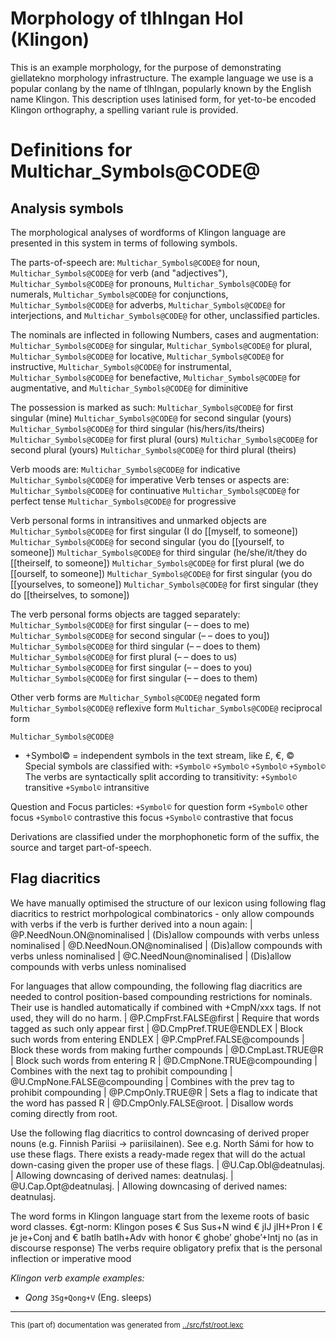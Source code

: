 
# Morphology of tlhIngan HoI (Klingon)
This is an example morphology, for the purpose of demonstrating giellatekno
morphology infrastructure. The example language we use is a popular conlang
by the name of tlhIngan, popularly known by the English name Klingon. This
description uses latinised form, for yet-to-be encoded Klingon orthography,
a spelling variant rule is provided.

# Definitions for Multichar_Symbols@CODE@

## Analysis symbols
The morphological analyses of wordforms of Klingon language are presented
in this system in terms of following symbols.

The parts-of-speech are:
`Multichar_Symbols@CODE@` for noun,
`Multichar_Symbols@CODE@` for verb (and "adjectives"),
`Multichar_Symbols@CODE@` for pronouns,
`Multichar_Symbols@CODE@` for numerals,
`Multichar_Symbols@CODE@` for conjunctions,
`Multichar_Symbols@CODE@` for adverbs,
`Multichar_Symbols@CODE@` for interjections, and
`Multichar_Symbols@CODE@` for other, unclassified particles.

The nominals are inflected in following Numbers, cases and
augmentation:
`Multichar_Symbols@CODE@` for singular,
`Multichar_Symbols@CODE@` for plural,
`Multichar_Symbols@CODE@` for locative,
`Multichar_Symbols@CODE@` for instructive,
`Multichar_Symbols@CODE@` for instrumental,
`Multichar_Symbols@CODE@` for benefactive,
`Multichar_Symbols@CODE@` for augmentative, and
`Multichar_Symbols@CODE@` for diminitive

The possession is marked as such:
`Multichar_Symbols@CODE@` for first singular (mine)
`Multichar_Symbols@CODE@` for second singular (yours)
`Multichar_Symbols@CODE@` for third singular (his/hers/its/theirs)
`Multichar_Symbols@CODE@` for first plural (ours)
`Multichar_Symbols@CODE@` for second plural (yours)
`Multichar_Symbols@CODE@` for third plural (theirs)

Verb moods are:
`Multichar_Symbols@CODE@` for indicative
`Multichar_Symbols@CODE@` for imperative
Verb tenses or aspects are:
`Multichar_Symbols@CODE@` for continuative
`Multichar_Symbols@CODE@` for perfect tense
`Multichar_Symbols@CODE@` for progressive

Verb personal forms in intransitives and unmarked objects are
`Multichar_Symbols@CODE@` for first singular (I do [[myself, to someone])
`Multichar_Symbols@CODE@` for second singular (you do [[yourself, to someone])
`Multichar_Symbols@CODE@` for third singular (he/she/it/they do [[theirself, to someone])
`Multichar_Symbols@CODE@` for first plural (we do [[ourself, to someone])
`Multichar_Symbols@CODE@` for first singular (you do [[yourselves, to someone])
`Multichar_Symbols@CODE@` for first singular (they do [[theirselves, to somone])

The verb personal forms objects are tagged separately:
`Multichar_Symbols@CODE@` for first singular (– – does to me)
`Multichar_Symbols@CODE@` for second singular (– – does to you])
`Multichar_Symbols@CODE@` for third singular (– – does to them)
`Multichar_Symbols@CODE@` for first plural (– – does to us)
`Multichar_Symbols@CODE@` for first singular (– – does to you)
`Multichar_Symbols@CODE@` for first singular (– – does to them)

Other verb forms are
`Multichar_Symbols@CODE@` negated form
`Multichar_Symbols@CODE@` reflexive form
`Multichar_Symbols@CODE@` reciprocal form

`Multichar_Symbols@CODE@`
* +Symbol© = independent symbols in the text stream, like £, €, ©
Special symbols are classified with:
`+Symbol©`
`+Symbol©`
`+Symbol©`
`+Symbol©` 
The verbs are syntactically split according to transitivity:
`+Symbol©` transitive
`+Symbol©` intransitive

Question and Focus particles:
`+Symbol©` for question form
`+Symbol©` other focus
`+Symbol©` contrastive this focus
`+Symbol©` contrastive that focus

Derivations are classified under the morphophonetic form of the suffix, the
source and target part-of-speech.


## Flag diacritics
We have manually optimised the structure of our lexicon using following
flag diacritics to restrict morhpological combinatorics - only allow compounds
with verbs if the verb is further derived into a noun again:
|  @P.NeedNoun.ON@nominalised | (Dis)allow compounds with verbs unless nominalised
|  @D.NeedNoun.ON@nominalised | (Dis)allow compounds with verbs unless nominalised
|  @C.NeedNoun@nominalised | (Dis)allow compounds with verbs unless nominalised

For languages that allow compounding, the following flag diacritics are needed
to control position-based compounding restrictions for nominals. Their use is
handled automatically if combined with +CmpN/xxx tags. If not used, they will
do no harm.
|  @P.CmpFrst.FALSE@first | Require that words tagged as such only appear first
|  @D.CmpPref.TRUE@ENDLEX | Block such words from entering ENDLEX
|  @P.CmpPref.FALSE@compounds | Block these words from making further compounds
|  @D.CmpLast.TRUE@R | Block such words from entering R
|  @D.CmpNone.TRUE@compounding | Combines with the next tag to prohibit compounding
|  @U.CmpNone.FALSE@compounding | Combines with the prev tag to prohibit compounding
|  @P.CmpOnly.TRUE@R | Sets a flag to indicate that the word has passed R
|  @D.CmpOnly.FALSE@root. | Disallow words coming directly from root.

Use the following flag diacritics to control downcasing of derived proper
nouns (e.g. Finnish Pariisi -> pariisilainen). See e.g. North Sámi for how to use
these flags. There exists a ready-made regex that will do the actual down-casing
given the proper use of these flags.
|  @U.Cap.Obl@deatnulasj. | Allowing downcasing of derived names: deatnulasj.
|  @U.Cap.Opt@deatnulasj. | Allowing downcasing of derived names: deatnulasj.

The word forms in Klingon language start from the lexeme roots of basic
word classes.
€gt-norm: Klingon poses
€ Sus Sus+N wind
€ jIJ jIH+Pron I
€ je je+Conj and
€ batlh batlh+Adv with honor
€ ghobe’ ghobe’+Intj no (as in discourse response)
The verbs require obligatory prefix that is the personal inflection or
imperative mood

*Klingon verb example examples:*
* *Qong* `3Sg+Qong+V` (Eng. sleeps)

* * *
<small>This (part of) documentation was generated from [../src/fst/root.lexc](http://github.com/giellalt/lang-tlh/blob/main/../src/fst/root.lexc)</small>